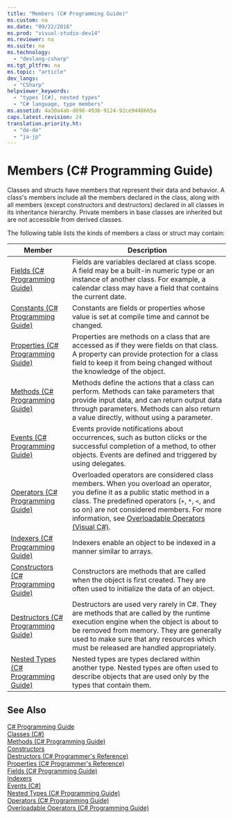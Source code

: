 ```yaml
---
title: "Members (C# Programming Guide)"
ms.custom: na
ms.date: "09/22/2016"
ms.prod: "visual-studio-dev14"
ms.reviewer: na
ms.suite: na
ms.technology: 
  - "devlang-csharp"
ms.tgt_pltfrm: na
ms.topic: "article"
dev_langs: 
  - "CSharp"
helpviewer_keywords: 
  - "types [C#], nested types"
  - "C# language, type members"
ms.assetid: 4a30a4ab-d690-4936-9124-92ce9448665a
caps.latest.revision: 24
translation.priority.ht: 
  - "de-de"
  - "ja-jp"
---
```

# Members (C# Programming Guide)
Classes and structs have members that represent their data and behavior. A class's members include all the members declared in the class, along with all members (except constructors and destructors) declared in all classes in its inheritance hierarchy. Private members in base classes are inherited but are not accessible from derived classes.  
  
 The following table lists the kinds of members a class or struct may contain:  
  
|Member|Description|  
|------------|-----------------|  
|[Fields (C# Programming Guide)](../VS_csharp/fields--csharp-programming-guide-.md)|Fields are variables declared at class scope. A field may be a built-in numeric type or an instance of another class. For example, a calendar class may have a field that contains the current date.|  
|[Constants (C# Programming Guide)](../VS_csharp/constants--csharp-programming-guide-.md)|Constants are fields or properties whose value is set at compile time and cannot be changed.|  
|[Properties (C# Programming Guide)](../VS_csharp/properties--csharp-programming-guide-.md)|Properties are methods on a class that are accessed as if they were fields on that class. A property can provide protection for a class field to keep it from being changed without the knowledge of the object.|  
|[Methods (C# Programming Guide)](../VS_csharp/methods--csharp-programming-guide-.md)|Methods define the actions that a class can perform. Methods can take parameters that provide input data, and can return output data through parameters. Methods can also return a value directly, without using a parameter.|  
|[Events (C# Programming Guide)](../VS_csharp/events--csharp-programming-guide-.md)|Events provide notifications about occurrences, such as button clicks or the successful completion of a method, to other objects. Events are defined and triggered by using delegates.|  
|[Operators (C# Programming Guide)](../VS_csharp/operators--csharp-programming-guide-.md)|Overloaded operators are considered class members. When you overload an operator, you define it as a public static method in a class. The predefined operators (`+`, `*`, `<`, and so on) are not considered members. For more information, see [Overloadable Operators (Visual C#)](../VS_csharp/overloadable-operators--csharp-programming-guide-.md).|  
|[Indexers (C# Programming Guide)](../VS_csharp/indexers--csharp-programming-guide-.md)|Indexers enable an object to be indexed in a manner similar to arrays.|  
|[Constructors (C# Programming Guide)](../VS_csharp/constructors--csharp-programming-guide-.md)|Constructors are methods that are called when the object is first created. They are often used to initialize the data of an object.|  
|[Destructors (C# Programming Guide)](../VS_csharp/destructors--csharp-programming-guide-.md)|Destructors are used very rarely in C#. They are methods that are called by the runtime execution engine when the object is about to be removed from memory. They are generally used to make sure that any resources which must be released are handled appropriately.|  
|[Nested Types (C# Programming Guide)](../VS_csharp/nested-types--csharp-programming-guide-.md)|Nested types are types declared within another type. Nested types are often used to describe objects that are used only by the types that contain them.|  
  
## See Also  
 [C# Programming Guide](../VS_csharp/csharp-programming-guide.md)   
 [Classes (C#)](../VS_csharp/classes--csharp-programming-guide-.md)   
 [Methods (C# Programming Guide)](../VS_csharp/methods--csharp-programming-guide-.md)   
 [Constructors](../VS_csharp/constructors--csharp-programming-guide-.md)   
 [Destructors (C# Programmer's Reference)](../VS_csharp/destructors--csharp-programming-guide-.md)   
 [Properties (C# Programmer's Reference)](../VS_csharp/properties--csharp-programming-guide-.md)   
 [Fields (C# Programming Guide)](../VS_csharp/fields--csharp-programming-guide-.md)   
 [Indexers](../VS_csharp/indexers--csharp-programming-guide-.md)   
 [Events (C#)](../VS_csharp/events--csharp-programming-guide-.md)   
 [Nested Types (C# Programming Guide)](../VS_csharp/nested-types--csharp-programming-guide-.md)   
 [Operators (C# Programming Guide)](../VS_csharp/operators--csharp-programming-guide-.md)   
 [Overloadable Operators (C# Programming Guide)](../VS_csharp/overloadable-operators--csharp-programming-guide-.md)